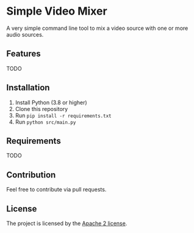 # Simple Video Mixer
A very simple command line tool to mix a video source with one or more audio sources.


## Features
TODO

## Installation
1. Install Python (3.8 or higher)
2. Clone this repository
3. Run `pip install -r requirements.txt`
4. Run `python src/main.py`

## Requirements
TODO

## Contribution
Feel free to contribute via pull requests.

## License
The project is licensed by the [Apache 2 license](LICENSE).
